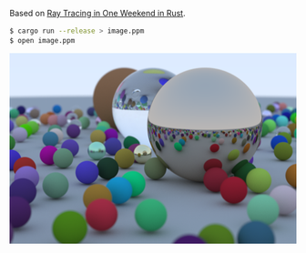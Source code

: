 Based on [Ray Tracing in One Weekend in Rust](https://misterdanb.github.io/raytracinginrust/).

```bash
$ cargo run --release > image.ppm
$ open image.ppm
```

![Image of final render](image.png)